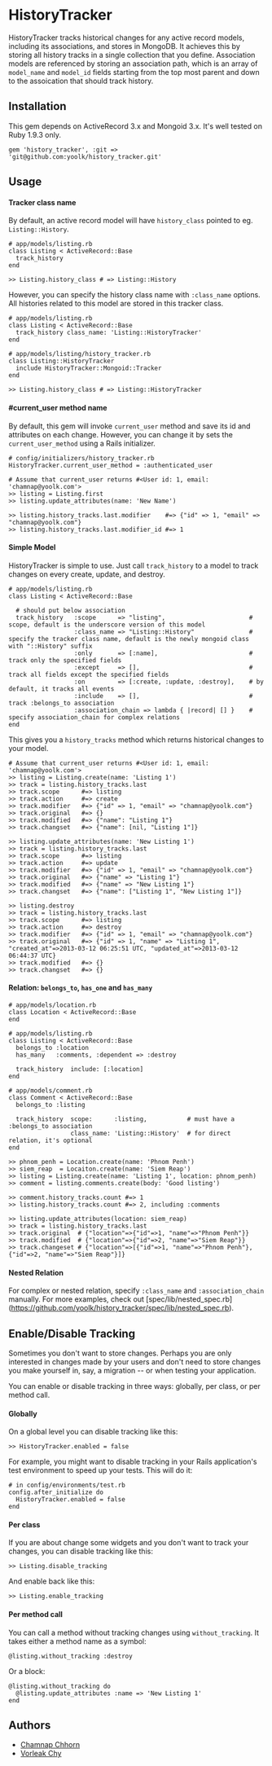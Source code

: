 # HistoryTracker

HistoryTracker tracks historical changes for any active record models, including its associations, and stores in MongoDB. It achieves this by storing all history tracks in a single collection that you define. Association models are referenced by storing an association path, which is an array of `model_name` and `model_id` fields starting from the top most parent and down to the assoication that should track history.

## Installation

This gem depends on ActiveRecord 3.x and Mongoid 3.x. It's well tested on Ruby 1.9.3 only.

    gem 'history_tracker', :git => 'git@github.com:yoolk/history_tracker.git'

## Usage

#### Tracker class name

By default, an active record model will have `history_class` pointed to eg. `Listing::History`.

    # app/models/listing.rb
    class Listing < ActiveRecord::Base
      track_history
    end

    >> Listing.history_class # => Listing::History

However, you can specify the history class name with `:class_name` options. All histories related to this model are stored in this tracker class.

    # app/models/listing.rb
    class Listing < ActiveRecord::Base
      track_history class_name: 'Listing::HistoryTracker'
    end

    # app/models/listing/history_tracker.rb
    class Listing::HistoryTracker
      include HistoryTracker::Mongoid::Tracker
    end

    >> Listing.history_class # => Listing::HistoryTracker

#### #current_user method name

By default, this gem will invoke `current_user` method and save its id and attributes on each change. However, you can change it by sets the `current_user_method` using a Rails initializer.

    # config/initializers/history_tracker.rb
    HistoryTracker.current_user_method = :authenticated_user

    # Assume that current_user returns #<User id: 1, email: 'chamnap@yoolk.com'>
    >> listing = Listing.first
    >> listing.update_attributes(name: 'New Name')

    >> listing.history_tracks.last.modifier    #=> {"id" => 1, "email" => "chamnap@yoolk.com"}
    >> listing.history_tracks.last.modifier_id #=> 1

#### Simple Model

HistoryTracker is simple to use. Just call `track_history` to a model to track changes on every create, update, and destroy.

    # app/models/listing.rb
    class Listing < ActiveRecord::Base

      # should put below association
      track_history   :scope      => "listing",                       # scope, default is the underscore version of this model
                      :class_name => "Listing::History"               # specify the tracker class name, default is the newly mongoid class with "::History" suffix
                      :only       => [:name],                         # track only the specified fields
                      :except     => [],                              # track all fields except the specified fields 
                      :on         => [:create, :update, :destroy],    # by default, it tracks all events
                      :include    => [],                              # track :belongs_to association
                      :association_chain => lambda { |record| [] }    # specify association_chain for complex relations
    end

This gives you a `history_tracks` method which returns historical changes to your model.

    # Assume that current_user returns #<User id: 1, email: 'chamnap@yoolk.com'>
    >> listing = Listing.create(name: 'Listing 1')
    >> track = listing.history_tracks.last
    >> track.scope      #=> listing
    >> track.action     #=> create
    >> track.modifier   #=> {"id" => 1, "email" => "chamnap@yoolk.com"}
    >> track.original   #=> {}
    >> track.modified   #=> {"name": "Listing 1"}
    >> track.changset   #=> {"name": [nil, "Listing 1"]}

    >> listing.update_attributes(name: 'New Listing 1')
    >> track = listing.history_tracks.last
    >> track.scope      #=> listing
    >> track.action     #=> update
    >> track.modifier   #=> {"id" => 1, "email" => "chamnap@yoolk.com"}
    >> track.original   #=> {"name" => "Listing 1"}
    >> track.modified   #=> {"name" => "New Listing 1"}
    >> track.changset   #=> {"name": ["Listing 1", "New Listing 1"]}

    >> listing.destroy
    >> track = listing.history_tracks.last
    >> track.scope      #=> listing
    >> track.action     #=> destroy
    >> track.modifier   #=> {"id" => 1, "email" => "chamnap@yoolk.com"}
    >> track.original   #=> {"id" => 1, "name" => "Listing 1", "created_at"=>2013-03-12 06:25:51 UTC, "updated_at"=>2013-03-12 06:44:37 UTC}
    >> track.modified   #=> {}
    >> track.changset   #=> {}

#### Relation: `belongs_to`, `has_one` and `has_many`

    # app/models/location.rb
    class Location < ActiveRecord::Base
    end

    # app/models/listing.rb
    class Listing < ActiveRecord::Base
      belongs_to :location
      has_many   :comments, :dependent => :destroy

      track_history  include: [:location]
    end

    # app/models/comment.rb
    class Comment < ActiveRecord::Base
      belongs_to :listing

      track_history  scope:      :listing,           # must have a :belongs_to association
                     class_name: 'Listing::History'  # for direct relation, it's optional
    end

    >> phnom_penh = Location.create(name: 'Phnom Penh')
    >> siem_reap  = Locaiton.create(name: 'Siem Reap')
    >> listing = Listing.create(name: 'Listing 1', location: phnom_penh)
    >> comment = listing.comments.create(body: 'Good listing')

    >> comment.history_tracks.count #=> 1
    >> listing.history_tracks.count #=> 2, including :comments

    >> listing.update_attributes(location: siem_reap)
    >> track = listing.history_tracks.last
    >> track.original  # {"location"=>{"id"=>1, "name"=>"Phnom Penh"}}
    >> track.modified  # {"location"=>{"id"=>2, "name"=>"Siem Reap"}}
    >> track.changeset # {"location"=>[{"id"=>1, "name"=>"Phnom Penh"}, {"id"=>2, "name"=>"Siem Reap"}]}

#### Nested Relation

For complex or nested relation, specify `:class_name` and `:association_chain` manually. For more examples, check out [spec/lib/nested_spec.rb] (https://github.com/yoolk/history_tracker/spec/lib/nested_spec.rb).

## Enable/Disable Tracking

Sometimes you don't want to store changes. Perhaps you are only interested in changes made by your users and don't need to store changes you make yourself in, say, a migration -- or when testing your application.

You can enable or disable tracking in three ways: globally, per class, or per method call.

#### Globally

On a global level you can disable tracking like this:

    >> HistoryTracker.enabled = false

For example, you might want to disable tracking in your Rails application's test environment to speed up your tests. This will do it:

    # in config/environments/test.rb
    config.after_initialize do
      HistoryTracker.enabled = false
    end

#### Per class

If you are about change some widgets and you don't want to track your changes, you can disable tracking like this:

    >> Listing.disable_tracking

And enable back like this:

    >> Listing.enable_tracking

#### Per method call

You can call a method without tracking changes using `without_tracking`. It takes either a method name as a symbol:

    @listing.without_tracking :destroy

Or a block:

    @listing.without_tracking do
      @listing.update_attributes :name => 'New Listing 1'
    end

## Authors

* [Chamnap Chhorn](https://github.com/chamnap)
* [Vorleak Chy](https://github.com/vorleakchy)